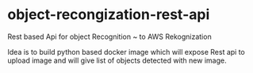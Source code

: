 # object-recongization-rest-api
Rest based Api for object Recognition ~ to AWS Rekognization

Idea is to build python based docker image which will expose Rest api to upload image and will give list of objects detected with new image.
